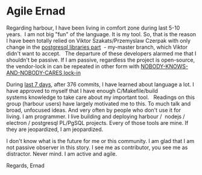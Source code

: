 Agile Ernad
===============

Regarding harbour, I have been living in comfort zone during last 5-10 years. 
I am not big "fun" of the language. It is my tool. So, that is the reason I have been totally relied on Viktor Szakats/Przemyslaw Czerpak with only change in the [postgresql libraries part](https://github.com/hernad/harbour-core)  - my-master branch, which Viktor didn't want to accept.
 
The departure of these developers alarmed me that I shouldn't be passive. If I am passive, regardless the project is open-source, the vendor-lock in can be repeated in other form with [NOBODY-KNOWS-AND-NOBODY-CARES lock-in](https://github.com/hernad/harbour/blob/master/HARBOUR_AND_ME.md#year-1998-after-the-war-in-bosnia-i-have-catched-ptsd-caused-by-vendor-lock-in-sindrom-)

During [last 7 days](https://github.com/hernad/harbour/pulse), after 376 commits, I have learned about language a lot. I have approved to myself that I have enough C/Makefile/build systems knowledge to take care about my important tool.
 
Readings on this group (harbour users) have largely motivated me to this. To much talk and broad, unfocused ideas. And very often by people who don't use it for living. I am programmer. I live building and deploying harbour /  nodejs / electron / postgresql PL/PgSQL projects. Every of those tools are mine. If they are jeopardized, I am jeopardized.

I don't know what is the future for me or this community. I am glad that I am not passive observer in this story. 
I see me as contributor, you see me as distractor. Never mind. I am active and agile.

Regards, Ernad 
